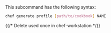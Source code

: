 This subcommand has the following syntax:

```bash
chef generate profile [path/to/cookbook] NAME
```

{{/* Delete used once in chef-workstation */}}